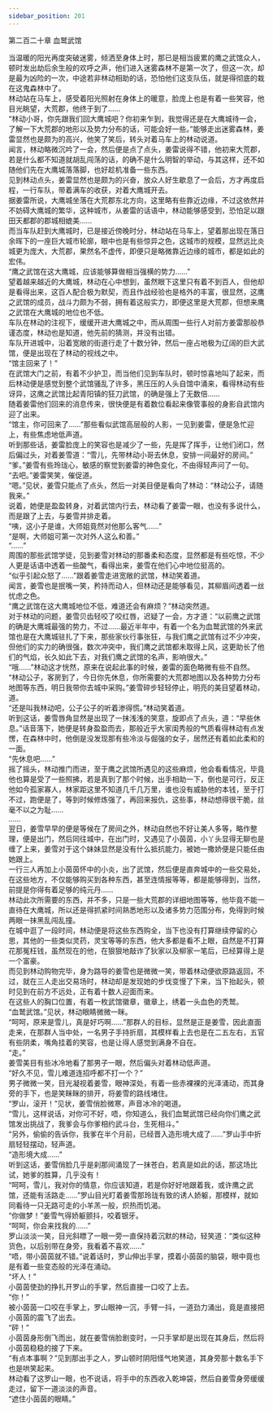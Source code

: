 ```yaml
---
sidebar_position: 201
---
```

 第二百二十章 血鹫武馆


当温暖的阳光再度突破迷雾，倾洒至身体上时，那已是相当疲累的鹰之武馆众人，顿时发出劫后余生般的欢呼之声，他们进入迷雾森林不是第一次了，但这一次，却是最为凶险的一次，中途若非林动相助的话，恐怕他们这支队伍，就是得彻底的栽在这鬼森林中了。  
林动站在马车上，感受着阳光照射在身体上的暖意，脸庞上也是有着一些笑容，他目光眺望，大荒郡，他终于到了……  
“林动小哥，你先跟我们回大鹰城吧？你初来乍到，我觉得还是在大鹰城待一会，了解一下大荒郡的地形以及势力分布的话，可能会好一些。”能够走出迷雾森林，姜雷显然也是颇为的高兴，他笑了笑后，转头对着马车上的林动说道。  
闻言，林动略微沉吟了一会，然后便是点了点头，姜雷说得不错，他初来大荒郡，若是什么都不知道就胡乱闯荡的话，的确不是什么明智的举动，与其这样，还不如随他们先在大鹰城落落脚，也好趁机准备一些东西。  
见到林动点头，姜雷显然也是颇为的兴奋，放众人好生歇息了一会后，方才再度启程，一行车队，带着满车的收获，对着大鹰城开去。  
据姜雷所说，大鹰城坐落在大荒郡东北方向，这里略有些靠近边缘，不过这依然并不妨碍大鹰城的繁华，这种城市，从姜雷的话语中，林动能够感受到，恐怕足以跟田天都郡的郡城相媲美……  
而当车队赶到大鹰城时，已是接近傍晚时分，林动站在马车上，望着那出现在落日余晖下的一座巨大城市轮廓，眼中也是有些惊异之色，这城市的规模，显然远比炎城更为庞大，大荒郡，果然名不虚传，即便只是略微靠近边缘的城市，都是如此的宏伟。  
“鹰之武馆在这大鹰城，应该能够算做相当强横的势力……”  
望着越来越近的大鹰城，林动在心中想到，虽然眼下这里只有着不到百人，但他却是看得出来，这百人配合极为默契，而且作战经验也是格外的丰富，很显然，这鹰之武馆的成员，战斗力颇为不弱，拥有着这般实力，即便这里是大荒郡，但想来鹰之武馆在大鹰城的地位也不低。  
车队在林动的注视下，缓缓开进大鹰城之中，而从周围一些行人对前方姜雷那般恭谨态度，林动也是知道，他先前的猜测，并没有出错。  
车队开进城中，沿着宽敞的街道行走了十数分钟，然后一座占地极为辽阔的巨大武馆，便是出现在了林动的视线之中。  
“馆主回来了！”  
在武馆大门之前，有着不少护卫，而当他们见到车队时，顿时惊喜地叫了起来，而后林动便是感觉到整个武馆骚乱了许多，黑压压的人头自馆中涌来，看得林动有些讶异，这鹰之武馆比起青阳镇的狂刀武馆，的确是强上了无数倍……  
随着姜雷他们回来的消息传来，很快便是有着数位看起来像管事般的身影自武馆内迎了出来。  
“馆主，你可回来了……”那些看似武馆高层般的人影，一见到姜雷，便是急忙迎上，有些焦虑地低声道。  
听到那些话，姜雷脸庞上的笑容也是减少了一些，先是挥了挥手，让他们闭口，然后偏过头，对着姜雪道：“雪儿，先带林动小哥去休息，安排一间最好的房间。”  
“爹。”姜雪有些玲珑心，敏感的察觉到姜雷的神色变化，不由得轻声问了一句。  
“去吧。”姜雷笑笑，催促道。  
“嗯。”见状，姜雪只能点了点头，然后一对美目便是看向了林动：“林动公子，请随我来。”  
说着，她便是盈盈转身，对着武馆内行去，林动看了姜雷一眼，也没有多说什么，而是跟了上去，与姜雪并排走着。  
“咦，这小子是谁，大师姐竟然对他那么客气……”  
“是啊，大师姐可第一次对外人这么和善。”  
“……”  
周围的那些武馆学徒，见到姜雪对林动的那番柔和态度，显然都是有些吃惊，不少人更是话语中透着一些酸气，看得出来，姜雪在他们心中地位挺高的。  
“似乎引起众怒了……”跟着姜雪走进宽敞的武馆，林动笑着道。  
闻言，姜雪也是抿嘴一笑，矜持而动人，但林动还是能够看见，其柳眉间透着一丝忧虑之色。  
“鹰之武馆在这大鹰城地位不低，难道还会有麻烦？”林动突然道。  
对于林动的问题，姜雪贝齿轻咬了咬红唇，迟疑了一会，方才道：“以前鹰之武馆的确是大鹰城最强的势力，不过……最近半年中，有着一个名为血鹫武馆的外来武馆也是在大鹰城驻扎了下来，那些家伙行事张狂，与我们鹰之武馆有过不少冲突，但他们的实力的确很强，数次冲突中，我们鹰之武馆都未取得上风，这更助长了他们的气焰，长久如此下去，对我们鹰之武馆的名声，影响很大。”  
“哦……”林动这才恍然，原来在说起此事的时候，姜雷的面色略微有些不自然。  
“林动公子，客房到了，今日你先休息，你所需要的大荒郡地图以及各种势力分布地图等东西，明日我带你去城中采购。”姜雪碎步轻轻停止，明亮的美目望着林动，道。  
“还是叫我林动吧，公子公子的听着渗得慌。”林动笑着道。  
听到这话，姜雪唇角显然是出现了一抹浅浅的笑意，旋即点了点头，道：“早些休息。”话音落下，她便是转身盈盈而去，那般近乎大家闺秀般的气质看得林动有点发愣，在森林中时，他倒是没发现那有些冷淡与倔强的女子，居然还有着如此柔和的一面。  
“先休息吧……”  
摇了摇头，林动推门而进，至于鹰之武馆所遇见的这些麻烦，他会看看情况，毕竟他也算是受了一些照拂，若是真到了那个时候，出手相助一下，倒也是可行，反正他如今孤家寡人，林家距这里不知道几千几万里，谁也没有威胁他的本钱，至于打不过，跑便是了，等到时候修炼强了，再回来报仇，这些事，林动想得很干脆，丝毫不以之为耻……  
……  
翌日，姜雪早早的便是等候在了房间之外，林动自然也不好让美人多等，略作整理，便是出门，然后同往城中，在出门时，又遇见了小茵茵，小丫头显得无聊也是缠了上来，姜雪对于这个妹妹显然是没有什么抵抗能力，被她一撒娇便是只能任由她跟上。  
一行三人再加上小茵茵怀中的小炎，出了武馆，然后便是直奔城中的一些交易处，在这些地方，不仅能够购买到各种东西，甚至连情报等等，都是能够得到，当然，前提是你得有着足够的纯元丹……  
林动此次所需要的东西，并不多，只是一些大荒郡的详细地图等等，他毕竟不能一直待在大鹰城，所以还是得抓紧时间熟悉地形以及诸多势力范围分布，免得到时候两眼一抹黑乱闯乱撞。  
在城中逛了一段时间，林动便是将这些东西购全，当下也没有打算继续停留的心思，其他的一些类似灵药，灵宝等等的东西，他大多都是看不上眼，自然是不打算花那冤枉钱，虽然现在的他，在狠狠地敲诈了狄家以及柳家一笔后，已经算得上是一个富豪。  
而见到林动购物完毕，身为路导的姜雪也是微微一笑，带着林动便欲原路返回，不过，就在三人走出交易场时，林动却是发现她的步伐变慢了下来，当下抬起头，顿时见到在前方不远处，正有着十数人迎面而来。  
在这些人的胸口位置，有着一枚武馆徽章，徽章上，绣着一头血色的秃鹫。  
“血鹫武馆。”见状，林动眼睛微微一眯。  
“呵呵，原来是雪儿，真是好巧啊……”那群人的目标，显然是正是姜雪，因此直面走来，在那群人当中处，一名男子手持折扇，其模样看上去也是在二五左右，五官有些阴柔，嘴角挂着的笑容，也是让得人感觉到满身不自在。  
“走。”  
姜雪美目有些冰冷地看了那男子一眼，然后偏头对着林动低声道。  
“好久不见，雪儿难道连招呼都不打一个？”  
男子微微一笑，目光凝视着姜雪，眼神深处，有着一些赤裸裸的光泽涌动，而其身旁的手下，也是笑眯眯的排开，将姜雪的路线堵住。  
“罗山，滚开！”见状，姜雪俏脸微寒，声音冰冷的喝道。  
“雪儿，这样说话，对你可不好，唔，你知道么，我们血鹫武馆已经向你们鹰之武馆发出挑战了，我爹会与你爹相约武斗台，生死相斗。”  
“另外，偷偷的告诉你，我爹在半个月前，已经晋入造形境大成了……”罗山手中折扇轻轻摆动，轻声道。  
“造形境大成……”  
听到这话，姜雪俏脸几乎是刹那间涌现了一抹苍白，若真是如此的话，那这场比试，她爹的胜算，几乎没有！  
“呵呵，雪儿，我对你的情意，你应该知道，若是你好好地跟着我，或许鹰之武馆，还能有活路走……”罗山目光盯着姜雪那玲珑有致的诱人娇躯，那模样，就如同看待一只无路可走的小羊羔一般，炽热而饥渴。  
“你做梦！”姜雪气得娇躯颤抖，咬着银牙。  
“呵呵，你会来找我的……”  
罗山淡淡一笑，目光斜瞟了一眼一旁一直保持着沉默的林动，轻笑道：“类似这种货色，以后别带在身旁，我看着不喜欢……”  
“唔，带小茵茵就不错。”说着话时，罗山伸出手掌，摸着小茵茵的脑袋，眼中竟也是有着一些变态般的光泽在涌动。  
“坏人！”  
小茵茵使劲的挣扎开罗山的手掌，然后直接一口咬了上去。  
“你！”  
被小茵茵一口咬在手掌上，罗山眼神一沉，手臂一抖，一道劲力涌出，竟是直接把小茵茵的震飞了出去。  
“砰！”  
小茵茵身形倒飞而出，就在姜雪俏脸剧变时，一只手掌却是出现在其身后，然后将小茵茵稳稳的接了下来。  
“有点本事啊？”见到那出手之人，罗山顿时阴阳怪气地笑道，其身旁那十数名手下也是哄笑起来。  
林动看了这罗山一眼，也不说话，将手中的东西收入乾坤袋，然后自姜雪身旁缓缓走过，留下一道淡淡的声音。  
“遮住小茵茵的眼睛。”  
  
  

